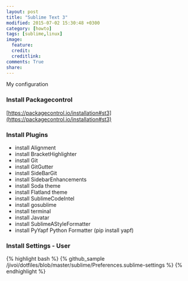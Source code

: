 ```yaml
---
layout: post
title: "Sublime Text 3"
modified: 2015-07-02 15:30:48 +0300
category: [howto]
tags: [sublime,linux]
image:
  feature:
  credit:
  creditlink:
comments: True
share:
---
```

My configuration

### Install Packagecontrol
[https://packagecontrol.io/installation#st3](https://packagecontrol.io/installation#st3)

### Install Plugins
- install Alignment
- install BracketHighlighter
- install Git
- install GitGutter
- install SideBarGit
- install SidebarEnhancements
- install Soda theme
- install Flatland theme
- install SublimeCodeIntel
- install gosublime
- install terminal
- install Javatar
- install SublimeAStyleFormatter
- install PyYapf Python Formatter (pip install yapf)

### Install Settings - User
{% highlight bash %}
{% github_sample /jivoi/dotfiles/blob/master/sublime/Preferences.sublime-settings %}
{% endhighlight %}
